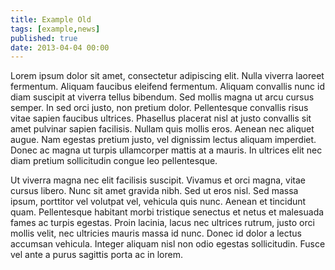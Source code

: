 ```yaml
---
title: Example Old
tags: [example,news]
published: true
date: 2013-04-04 00:00
---
```


Lorem ipsum dolor sit amet, consectetur adipiscing elit. Nulla viverra laoreet fermentum. Aliquam faucibus eleifend fermentum. Aliquam convallis nunc id diam suscipit at viverra tellus bibendum. Sed mollis magna ut arcu cursus semper. In sed orci justo, non pretium dolor. Pellentesque convallis risus vitae sapien faucibus ultrices. Phasellus placerat nisl at justo convallis sit amet pulvinar sapien facilisis. Nullam quis mollis eros. Aenean nec aliquet augue. Nam egestas pretium justo, vel dignissim lectus aliquam imperdiet. Donec ac magna ut turpis ullamcorper mattis at a mauris. In ultrices elit nec diam pretium sollicitudin congue leo pellentesque.

Ut viverra magna nec elit facilisis suscipit. Vivamus et orci magna, vitae cursus libero. Nunc sit amet gravida nibh. Sed ut eros nisl. Sed massa ipsum, porttitor vel volutpat vel, vehicula quis nunc. Aenean et tincidunt quam. Pellentesque habitant morbi tristique senectus et netus et malesuada fames ac turpis egestas. Proin lacinia, lacus nec ultrices rutrum, justo orci mollis velit, nec ultricies mauris massa id nunc. Donec id dolor a lectus accumsan vehicula. Integer aliquam nisl non odio egestas sollicitudin. Fusce vel ante a purus sagittis porta ac in lorem.